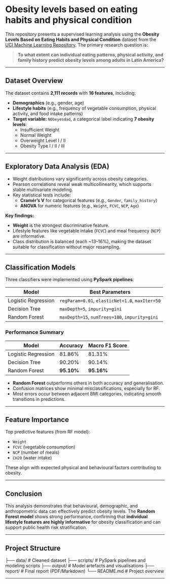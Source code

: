 # Obesity levels based on eating habits and physical condition

This repository presents a supervised learning analysis using the **Obesity Levels Based on Eating Habits and Physical Condition** dataset from the [UCI Machine Learning Repository](https://archive.ics.uci.edu/dataset/544/estimation+of+obesity+levels+based+on+eating+habits+and+physical+condition). The primary research question is:

> **To what extent can individual eating patterns, physical activity, and family history predict obesity levels among adults in Latin America?**

---

## Dataset Overview

The dataset contains **2,111 records** with **16 features**, including:
- **Demographics** (e.g., gender, age)
- **Lifestyle habits** (e.g., frequency of vegetable consumption, physical activity, and food intake patterns)
- **Target variable:** `NObeyesdad`, a categorical label indicating **7 obesity levels**:
  - Insufficient Weight
  - Normal Weight
  - Overweight Level I / II
  - Obesity Type I / II / III

---


## Exploratory Data Analysis (EDA)

- Weight distributions vary significantly across obesity categories.
- Pearson correlations reveal weak multicollinearity, which supports stable multivariate modeling.
- Key statistical tests include:
  - **Cramér’s V** for categorical features (e.g., `Gender`, `family_history`)
  - **ANOVA** for numeric features (e.g., `Weight`, `FCVC`, `NCP`, `Age`)

**Key findings:**
- **Weight** is the strongest discriminative feature.
- Lifestyle features like vegetable intake (`FCVC`) and meal frequency (`NCP`) are informative.
- Class distribution is balanced (each ~13–16%), making the dataset suitable for classification without major resampling.


---

## Classification Models

Three classifiers were implemented using **PySpark pipelines**:

| Model                | Best Parameters                                   |
|---------------------|----------------------------------------------------|
| Logistic Regression  | `regParam=0.01`, `elasticNet=1.0`, `maxIter=50`   |
| Decision Tree        | `maxDepth=5`, `impurity=gini`                     |
| Random Forest        | `maxDepth=15`, `numTrees=100`, `impurity=gini`   |

### Performance Summary

| Model                | Accuracy | Macro F1 Score |
|---------------------|----------|----------------|
| Logistic Regression | 81.86%   | 81.31%         |
| Decision Tree       | 90.20%   | 90.14%         |
| Random Forest       | **95.10%** | **95.16%**     |

- **Random Forest** outperforms others in both accuracy and generalisation.
- Confusion matrices show minimal misclassifications, especially for RF.
- Most errors occur between adjacent BMI categories, indicating smooth transitions in predictions.

---

## Feature Importance

Top predictive features (from RF model):
- `Weight`
- `FCVC` (vegetable consumption)
- `NCP` (number of meals)
- `CH20` (water intake)

These align with expected physical and behavioural factors contributing to obesity.

---

## Conclusion

This analysis demonstrates that behavioural, demographic, and anthropometric data can effectively predict obesity levels. The **Random Forest model** shows strong performance, confirming that **individual lifestyle features are highly informative** for obesity classification and can support public health risk stratification.

---

## Project Structure

├── data/ # Cleaned dataset
├── scripts/ # PySpark pipelines and modeling scripts
├── output/ # Model artefacts and visualisations
├── report/ # Final report (PDF/Markdown)
└── README.md # Project overview

---
